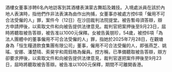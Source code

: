酒樓女董事涉聘6名內地訪客到其酒樓表演蒙古舞蹈及雜技。入境處派員在該於內地人表演時，指他們作非法表演為由作出拘捕，女董事亦被處方控6項「僱用不可合法受僱的人」罪，案件今（12日）在沙田裁判法院提堂。被告暫毋須答辯，辯方申請押後，以索取文件和向被告提供法律意見。裁判官把案押後至9月23日，屆時將聽取被告答辯，被告准以1000元保釋。女被告黃朋珍，54歲，被控6項「為法人團體中的董事僱用不可合法受僱的人」罪，指她於2025年7月28日，在觀塘身為「恒生糧道飲食集團有限公司」董事，僱用不可合法受僱的人，即張燕芝、姚瑤、安娜、潘楚晴、索昊宇和周鈺皓為僱員。控方稱，已準備聽取被告答辯，辯方卻要求押後，以索取文件和向被告提供法律意見，裁判官遂把案件押後至9月23日，屆時將聽取被告答辯。被告准以1000元保釋，期間不可離開香港。
